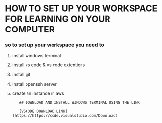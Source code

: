 # **HOW TO SET UP YOUR WORKSPACE FOR LEARNING ON YOUR COMPUTER**

### so to set up your workspace you need to 

1. install windows terminal
2. install vs code & vs code extentions
3. install git
4. install openssh server
5. create an instance in aws 



          ## DOWNLOAD AND INSTALL WINDOWS TERMINAL USING THE LINK 

          [VSCODE DOWNLOAD LINK](https://https://code.visualstudio.com/Download)